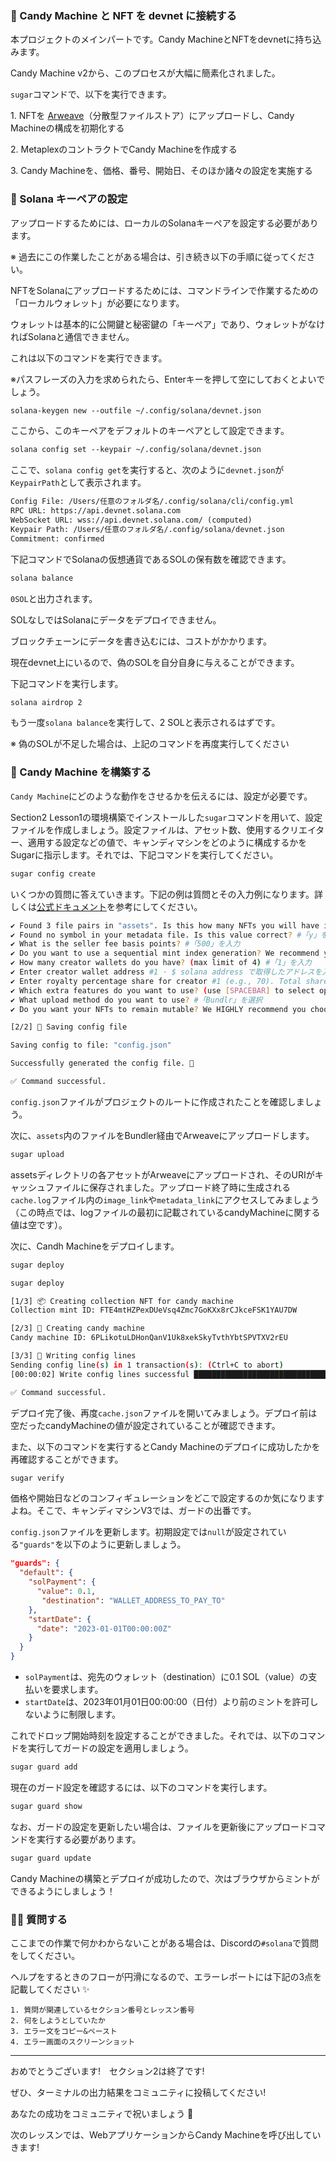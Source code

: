 ### 🛫 Candy Machine と NFT を devnet に接続する

本プロジェクトのメインパートです。Candy MachineとNFTをdevnetに持ち込みます。

Candy Machine v2から、このプロセスが大幅に簡素化されました。

`sugar`コマンドで、以下を実行できます。

1\. NFTを [Arweave](https://www.arweave.org)（分散型ファイルストア）にアップロードし、Candy Machineの構成を初期化する

2\. MetaplexのコントラクトでCandy Machineを作成する

3\. Candy Machineを、価格、番号、開始日、そのほか諸々の設定を実施する

### 🔑 Solana キーペアの設定

アップロードするためには、ローカルのSolanaキーペアを設定する必要があります。

※ 過去にこの作業したことがある場合は、引き続き以下の手順に従ってください。

NFTをSolanaにアップロードするためには、コマンドラインで作業するための「ローカルウォレット」が必要になります。

ウォレットは基本的に公開鍵と秘密鍵の「キーペア」であり、ウォレットがなければSolanaと通信できません。

これは以下のコマンドを実行できます。

※パスフレーズの入力を求められたら、Enterキーを押して空にしておくとよいでしょう。

```txt
solana-keygen new --outfile ~/.config/solana/devnet.json
```

ここから、このキーペアをデフォルトのキーペアとして設定できます。

```txt
solana config set --keypair ~/.config/solana/devnet.json
```

ここで、`solana config get`を実行すると、次のように`devnet.json`が`KeypairPath`として表示されます。

```txt
Config File: /Users/任意のフォルダ名/.config/solana/cli/config.yml
RPC URL: https://api.devnet.solana.com
WebSocket URL: wss://api.devnet.solana.com/ (computed)
Keypair Path: /Users/任意のフォルダ名/.config/solana/devnet.json
Commitment: confirmed
```

下記コマンドでSolanaの仮想通貨であるSOLの保有数を確認できます。

```txt
solana balance
```

`0SOL`と出力されます。

SOLなしではSolanaにデータをデプロイできません。

ブロックチェーンにデータを書き込むには、コストがかかります。

現在devnet上にいるので、偽のSOLを自分自身に与えることができます。

下記コマンドを実行します。

```txt
solana airdrop 2
```

もう一度`solana balance`を実行して、2 SOLと表示されるはずです。

※ 偽のSOLが不足した場合は、上記のコマンドを再度実行してください

### 🎂 Candy Machine を構築する

`Candy Machine`にどのような動作をさせるかを伝えるには、設定が必要です。

Section2 Lesson1の環境構築でインストールした`sugar`コマンドを用いて、設定ファイルを作成しましょう。設定ファイルは、アセット数、使用するクリエイター、適用する設定などの値で、キャンディマシンをどのように構成するかをSugarに指示します。それでは、下記コマンドを実行してください。

```bash
sugar config create
```

いくつかの質問に答えていきます。下記の例は質問とその入力例になります。詳しくは[公式ドキュメント](https://docs.metaplex.com/programs/candy-machine/how-to-guides/my-first-candy-machine-part1#create-a-config-file)を参考にしてください。

```bash
✔ Found 3 file pairs in "assets". Is this how many NFTs you will have in your candy machine? #「y」を入力
✔ Found no symbol in your metadata file. Is this value correct? #「y」を入力
✔ What is the seller fee basis points? #「500」を入力
✔ Do you want to use a sequential mint index generation? We recommend you choose no. #「n」を入力
✔ How many creator wallets do you have? (max limit of 4) #「1」を入力
✔ Enter creator wallet address #1 · $ solana address で取得したアドレスを入力
✔ Enter royalty percentage share for creator #1 (e.g., 70). Total shares must add to 100. · 「100」を入力
✔ Which extra features do you want to use? (use [SPACEBAR] to select options you want and hit [ENTER] when done) · #「Enter」を押す
✔ What upload method do you want to use? #「Bundlr」を選択
✔ Do you want your NFTs to remain mutable? We HIGHLY recommend you choose yes. #「y」を入力

[2/2] 📝 Saving config file

Saving config to file: "config.json"

Successfully generated the config file. 🎉 

✅ Command successful.
```

`config.json`ファイルがプロジェクトのルートに作成されたことを確認しましょう。

次に、`assets`内のファイルをBundler経由でArweaveにアップロードします。

```bash
sugar upload
```

assetsディレクトリの各アセットがArweaveにアップロードされ、そのURIがキャッシュファイルに保存されました。アップロード終了時に生成される`cache.log`ファイル内の`image_link`や`metadata_link`にアクセスしてみましょう（この時点では、logファイルの最初に記載されているcandyMachineに関する値は空です）。

次に、Candh Machineをデプロイします。

```bash
sugar deploy
```

```bash
sugar deploy

[1/3] 📦 Creating collection NFT for candy machine
Collection mint ID: FTE4mtHZPexDUeVsq4Zmc7GoKXx8rCJkceFSK1YAU7DW

[2/3] 🍬 Creating candy machine
Candy machine ID: 6PLikotuLDHonQanV1Uk8xekSkyTvthYbtSPVTXV2rEU

[3/3] 📝 Writing config lines
Sending config line(s) in 1 transaction(s): (Ctrl+C to abort)
[00:00:02] Write config lines successful █████████████████████████████████████████████████████████████████ 1/1

✅ Command successful.
```

デプロイ完了後、再度`cache.json`ファイルを開いてみましょう。デプロイ前は空だったcandyMachineの値が設定されていることが確認できます。

また、以下のコマンドを実行するとCandy Machineのデプロイに成功したかを再確認することができます。

```bash
sugar verify
```

価格や開始日などのコンフィギュレーションをどこで設定するのか気になりますよね。そこで、キャンディマシンV3では、ガードの出番です。

`config.json`ファイルを更新します。初期設定では`null`が設定されている`"guards"`を以下のように更新しましょう。

```json
"guards": {
  "default": {
    "solPayment": {
      "value": 0.1,
       "destination": "WALLET_ADDRESS_TO_PAY_TO"
    },
    "startDate": {
      "date": "2023-01-01T00:00:00Z"
    }
  }
}
```

- `solPayment`は、宛先のウォレット（destination）に0.1 SOL（value）の支払いを要求します。
- `startDate`は、2023年01月01日00:00:00（日付）より前のミントを許可しないように制限します。

これでドロップ開始時刻を設定することができました。それでは、以下のコマンドを実行してガードの設定を適用しましょう。

```bash
sugar guard add
```

現在のガード設定を確認するには、以下のコマンドを実行します。

```bash
sugar guard show
```

なお、ガードの設定を更新したい場合は、ファイルを更新後にアップロードコマンドを実行する必要があります。

```bash
sugar guard update
```

Candy Machineの構築とデプロイが成功したので、次はブラウザからミントができるようにしましょう！

### 🙋‍♂️ 質問する

ここまでの作業で何かわからないことがある場合は、Discordの`#solana`で質問をしてください。

ヘルプをするときのフローが円滑になるので、エラーレポートには下記の3点を記載してください ✨

```
1. 質問が関連しているセクション番号とレッスン番号
2. 何をしようとしていたか
3. エラー文をコピー&ペースト
4. エラー画面のスクリーンショット
```

---

おめでとうございます!　セクション2は終了です!

ぜひ、ターミナルの出力結果をコミュニティに投稿してください!

あなたの成功をコミュニティで祝いましょう 🎉

次のレッスンでは、WebアプリケーションからCandy Machineを呼び出していきます!
